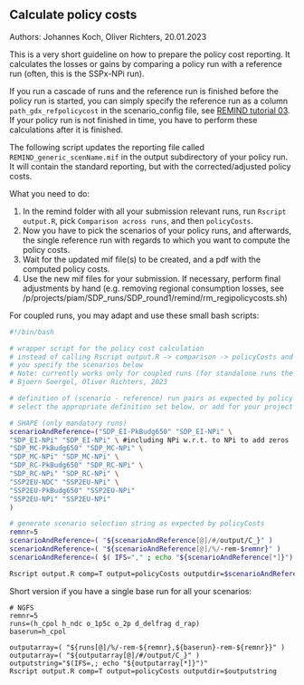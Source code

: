 ## Calculate policy costs

Authors: Johannes Koch, Oliver Richters, 20.01.2023

This is a very short guideline on how to prepare the policy cost reporting. It calculates the losses or gains by comparing a policy run with a reference run (often, this is the SSPx-NPi run).

If you run a cascade of runs and the reference run is finished before the policy run is started, you can simply specify the reference run as a column `path_gdx_refpolicycost` in the scenario_config file, see [REMIND tutorial 03](03_RunningBundleOfRuns.md). If your policy run is not finished in time, you have to perform these calculations after it is finished.

The following script updates the reporting file called `REMIND_generic_scenName.mif` in the output subdirectory of your policy run.
It will contain the standard reporting, but with the corrected/adjusted policy costs.

What you need to do:
1. In the remind folder with all your submission relevant runs, run `Rscript output.R`, pick `Comparison across runs`, and then `policyCosts`.
2. Now you have to pick the scenarios of your policy runs, and afterwards, the single reference run with regards to which you want to compute the policy costs.
3. Wait for the updated mif file(s) to be created, and a pdf with the computed policy costs.
4. Use the new mif files for your submission. If necessary, perform final adjustments by hand (e.g. removing regional consumption losses, see /p/projects/piam/SDP_runs/SDP_round1/remind/rm_regipolicycosts.sh)

For coupled runs, you may adapt and use these small bash scripts:
``` bash
#!/bin/bash

# wrapper script for the policy cost calculation
# instead of calling Rscript output.R -> comparison -> policyCosts and selecting the scenarios manually, 
# you specify the scenarios below
# Note: currently works only for coupled runs (for standalone runs the timestamp needs to be taken up)
# Bjoern Soergel, Oliver Richters, 2023

# definition of (scenario - reference) run pairs as expected by policy cost calculation
# select the appropriate definition set below, or add for your project

# SHAPE (only mandatory runs)
scenarioAndReference=("SDP_EI-PkBudg650" "SDP_EI-NPi" \
"SDP_EI-NPi" "SDP_EI-NPi" \ #including NPi w.r.t. to NPi to add zeros
"SDP_MC-PkBudg650" "SDP_MC-NPi" \
"SDP_MC-NPi" "SDP_MC-NPi" \
"SDP_RC-PkBudg650" "SDP_RC-NPi" \
"SDP_RC-NPi" "SDP_RC-NPi" \
"SSP2EU-NDC" "SSP2EU-NPi" \
"SSP2EU-PkBudg650" "SSP2EU-NPi"
"SSP2EU-NPi" "SSP2EU-NPi"
)

# generate scenario selection string as expected by policyCosts
remnr=5
scenarioAndReference=( "${scenarioAndReference[@]/#/output/C_}" )
scenarioAndReference=( "${scenarioAndReference[@]/%/-rem-$remnr}" )
scenarioAndReference=( $( IFS="," ; echo "${scenarioAndReference[*]}") )

Rscript output.R comp=T output=policyCosts outputdir=$scenarioAndReference
```

Short version if you have a single base run for all your scenarios:
```
# NGFS
remnr=5
runs=(h_cpol h_ndc o_1p5c o_2p d_delfrag d_rap)
baserun=h_cpol

outputarray=( "${runs[@]/%/-rem-${remnr},${baserun}-rem-${remnr}}" )
outputarray=( "${outputarray[@]/#/output/C_}" )
outputstring="$(IFS=,; echo "${outputarray[*]}")"
Rscript output.R comp=T output=policyCosts outputdir=$outputstring
```
